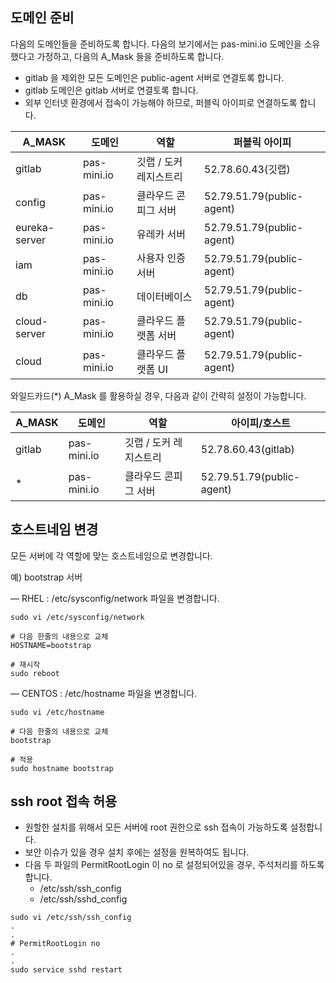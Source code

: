 ## 도메인 준비

다음의 도메인들을 준비하도록 합니다. 다음의 보기에서는 pas-mini.io 도메인을 소유했다고 가정하고, 다음의 A_Mask 들을 준비하도록 합니다.

 - gitlab 을 제외한 모든 도메인은 public-agent 서버로 연결토록 합니다.
 - gitlab 도메인은 gitlab 서버로 연결토록 합니다.
 - 외부 인터넷 환경에서 접속이 가능해야 하므로, 퍼블릭 아이피로 연결하도록 합니다.

| A_MASK        | 도메인      | 역할                   | 퍼블릭 아이피              |
|---------------|-------------|------------------------|----------------------------|
| gitlab        | pas-mini.io | 깃랩 / 도커 레지스트리 | 52.78.60.43(깃랩)       |
| config        | pas-mini.io | 클라우드 콘피그 서버   | 52.79.51.79(public-agent) |
| eureka-server | pas-mini.io | 유레카 서버            | 52.79.51.79(public-agent) |
| iam       | pas-mini.io | 사용자 인증 서버       | 52.79.51.79(public-agent) |
| db       | pas-mini.io | 데이터베이스   | 52.79.51.79(public-agent) |
| cloud-server  | pas-mini.io | 클라우드 플랫폼 서버   | 52.79.51.79(public-agent) |
| cloud         | pas-mini.io | 클라우드 플랫폼 UI     | 52.79.51.79(public-agent) |

와일드카드(*) A_Mask 를 활용하실 경우, 다음과 같이 간략히 설정이 가능합니다.

| A_MASK        | 도메인      | 역할                   | 아이피/호스트              |
|---------------|-------------|------------------------|----------------------------|
| gitlab        | pas-mini.io | 깃랩 / 도커 레지스트리 | 52.78.60.43(gitlab)       |
| *        | pas-mini.io | 클라우드 콘피그 서버   | 52.79.51.79(public-agent) |


## 호스트네임 변경

모든 서버에 각 역할에 맞는 호스트네임으로 변경합니다. 

예) bootstrap 서버

— RHEL : /etc/sysconfig/network 파일을 변경합니다.

```
sudo vi /etc/sysconfig/network

# 다음 한줄의 내용으로 교체
HOSTNAME=bootstrap

# 재시작
sudo reboot
```

— CENTOS : /etc/hostname 파일을 변경합니다.

```
sudo vi /etc/hostname

# 다음 한줄의 내용으로 교체
bootstrap

# 적용
sudo hostname bootstrap
```

## ssh root 접속 허용

 - 원할한 설치를 위해서 모든 서버에 root 권한으로 ssh 접속이 가능하도록 설정합니다.
 - 보안 이슈가 있을 경우 설치 후에는 설정을 원복하여도 됩니다.
 - 다음 두 파일의 PermitRootLogin 이 no 로 설정되어있을 경우, 주석처리를 하도록 합니다.
   - /etc/ssh/ssh_config
   - /etc/ssh/sshd_config
   
```
sudo vi /etc/ssh/ssh_config
.
.
# PermitRootLogin no
.
.
sudo service sshd restart
```